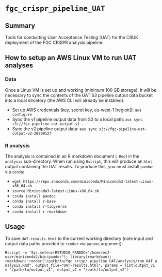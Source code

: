 # `fgc_crispr_pipeline_UAT`

## Summary

Tools for conducting User Acceptance Testing (UAT) for the CRUK deployment of the FGC CRISPR analysis pipeline.

## How to setup an AWS Linux VM to run UAT analyses

### Data
Once a Linux VM is set up and working (minimum 100 GB storage), it will be necessary to sync the contents of the UAT S3 pipeline output data bucket into a local dircetory (the AWS CLI will already be installed):

* Set up AWS credentials (key, secret key, eu-west-1 [region]): `aws configure`
* Sync the v1 pipeline output data from S3 to a local path: `aws sync s3://fgc-pipeline-uat-output-v1 .`
* Sync the v2 pipeline output data: `aws sync s3://fgc-pipeline-uat-output-v2-20200127`

### R analysis
The analysis is contained in an R markdown document (`.Rmd`) in the `analysis` sub-directory. When run using `Rscript`, this will produce an `html` output containing the UAT results. To produce this, you must install `pandoc` via `conda`:

* `wget https://repo.anaconda.com/miniconda/Miniconda3-latest-Linux-x86_64.sh`
* `source Miniconda3-latest-Linux-x86_64.sh`
* `conda install pandoc`
* `conda install r-base`
* `conda install r-tidyverse`
* `conda install r-rmarkdown`

## Usage

To save `UAT-results.html` to the current working directory (note input and output data paths provided to `render` via `params` argument):

`Rscript -e 'Sys.setenv(RSTUDIO_PANDOC="/home/ec2-user/miniconda2/bin/pandoc"); library(rmarkdown); rmarkdown::render("/path/to/fgc_crispr_pipeline_UAT/analysis/run_UAT_analysis.Rmd", output_file="UAT-results.html", params = list(output_v1 = "/path/to/output_v1", output_v2 = "/path/to/output_v2")`


